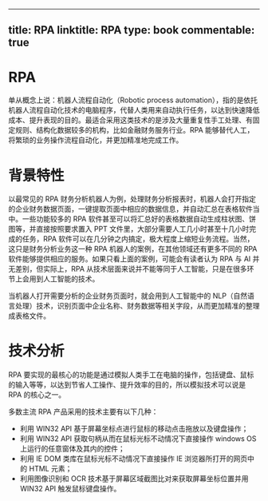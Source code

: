 
---
title: RPA
linktitle: RPA
type: book
commentable: true
---

# RPA

单从概念上说：机器人流程自动化（Robotic process automation），指的是依托机器人流程自动化技术的电脑程序，代替人类用来自动执行任务，以达到快速降低成本、提升表现的目的。最适合采用这类技术的是涉及大量重复性手工处理、有固定规则、结构化数据较多的机构，比如金融财务服务行业。RPA 能够替代人工，将繁琐的业务操作流程自动化，并更加精准地完成工作。

# 背景特性

以最常见的 RPA 财务分析机器人为例，处理财务分析报表时，机器人会打开指定的企业财务数据页面，一键提取页面中相应的数据信息，并自动汇总在表格软件当中。一些功能较多的 RPA 软件甚至可以将汇总好的表格数据自动生成柱状图、饼图等，并直接按照要求置入 PPT 文件里，大部分需要人工几小时甚至十几小时完成的任务，RPA 软件可以在几分钟之内搞定，极大程度上缩短业务流程。当然，这只是财务分析业务这一种 RPA 机器人的案例，在其他领域还有更多不同的 RPA 软件能够提供相应的服务。如果只看上面的案例，可能会有读者认为 RPA 与 AI 并无差别，但实际上，RPA 从技术层面来说并不能等同于人工智能，只是在很多环节上会用到人工智能的技术。

当机器人打开需要分析的企业财务页面时，就会用到人工智能中的 NLP（自然语言处理）技术，识别页面中企业名称、财务数据等相关字段，从而更加精准的整理成表格文件。

# 技术分析

RPA 要实现的最核心的功能是通过模拟人类手工在电脑的操作，包括键盘、鼠标的输入等等，以达到节省人工操作、提升效率的目的，所以模拟技术可以说是 RPA 的核心之一。

多数主流 RPA 产品采用的技术主要有以下几种：

- 利用 WIN32 API 基于屏幕坐标点进行鼠标的移动点击拖放以及键盘操作；
- 利用 WIN32 API 获取句柄从而在鼠标光标不动情况下直接操作 windows OS 上运行的任意窗体及其内的控件；
- 利用 IE DOM 类库在鼠标光标不动情况下直接操作 IE 浏览器所打开的网页中的 HTML 元素；
- 利用图像识别和 OCR 技术基于屏幕区域截图比对来获取屏幕坐标位置并用 WIN32 API 触发鼠标键盘操作。

    